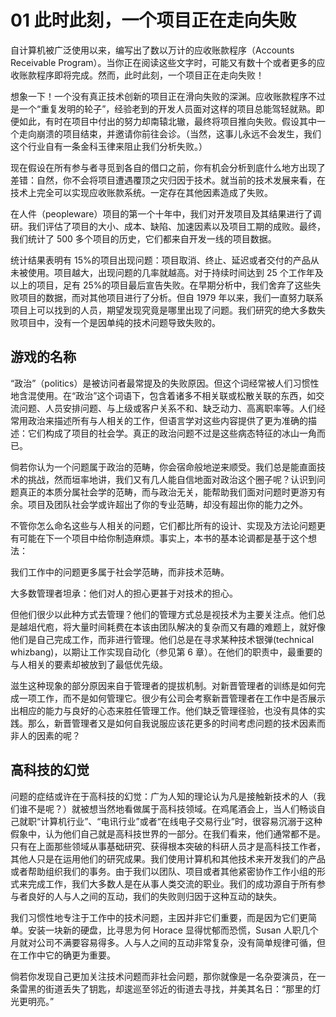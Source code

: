 # 01 此时此刻，一个项目正在走向失败

自计算机被广泛使用以来，编写出了数以万计的应收账款程序（Accounts Receivable Program）。当你正在阅读这些文字时，可能又有数十个或者更多的应收账款程序即将完成。然而，此时此刻，一个项目正在走向失败！

想象一下！一个没有真正技术创新的项目正在滑向失败的深渊。应收账款程序不过是一个“重复发明的轮子”，经验老到的开发人员面对这样的项目总能驾轻就熟。即便如此，有时在项目中付出的努力却南辕北辙，最终将项目推向失败。假设其中一个走向崩溃的项目结束，并邀请你前往会诊。（当然，这事儿永远不会发生，我们这个行业自有一条金科玉律来阻止我们分析失败。）

现在假设在所有参与者寻觅到各自的借口之前，你有机会分析到底什么地方出现了差错：自然，你不会将项目遭遇覆顶之灾归因于技术。就当前的技术发展来看，在技术上完全可以实现应收账款系统。一定存在其他因素造成了失败。

在人件（peopleware）项目的第一个十年中，我们对开发项目及其结果进行了调研。我们评估了项目的大小、成本、缺陷、加速因素以及项目工期的成败。最终，我们统计了 500 多个项目的历史，它们都来自开发一线的项目数据。

统计结果表明有 15%的项目出现问题：项目取消、终止、延迟或者交付的产品从未被使用。项目越大，出现问题的几率就越高。对于持续时间达到 25 个工作年及以上的项目，足有 25%的项目最后宣告失败。在早期分析中，我们舍弃了这些失败项目的数据，而对其他项目进行了分析。但自 1979 年以来，我们一直努力联系项目上可以找到的人员，期望发现究竟是哪里出现了问题。我们研究的绝大多数失败项目中，没有一个是因单纯的技术问题导致失败的。

## 游戏的名称

“政治”（politics）是被访问者最常提及的失败原因。但这个词经常被人们习惯性地含混使用。在“政治”这个词语下，包含着诸多不相关联或松散关联的东西，如交流问题、人员安排问题、与上级或客户关系不和、缺乏动力、高离职率等。人们经常用政治来描述所有与人相关的工作，但语言学对这些内容提供了更为准确的描述：它们构成了项目的社会学。真正的政治问题不过是这些病态特征的冰山一角而已。

倘若你认为一个问题属于政治的范畴，你会宿命般地逆来顺受。我们总是能直面技术的挑战，然而垣率地讲，我们又有几人能自信地面对政治这个圈子呢？认识到问题真正的本质分属社会学的范畴，而与政治无关，能帮助我们面对问题时更游刃有余。项目及团队社会学或许超出了你的专业范畴，却没有超出你的能力之外。

不管你怎么命名这些与人相关的问题，它们都比所有的设计、实现及方法论问题更有可能在下一个项目中给你制造麻烦。事实上，本书的基本论调都是基于这个想法：

我们工作中的问题更多属于社会学范畴，而非技术范畴。

大多数管理者坦承：他们对人的担心更甚于对技术的担心。

但他们很少以此种方式去管理？他们的管理方式总是视技术为主要关注点。他们总是越俎代庖，将大量时间耗费在本该由团队解决的复杂而又有趣的难题上，就好像他们是自己完成工作，而非进行管理。他们总是在寻求某种技术银弹(technical whizbang)，以期让工作实现自动化（参见第 6 章）。在他们的职责中，最重要的与人相关的要素却被放到了最低优先级。

滋生这种现象的部分原因来自于管理者的提拔机制。对新晋管理者的训练是如何完成一项工作，而不是如何管理它。很少有公司会考察新晋管理者在工作中是否展示出相应的能力与良好的心态来胜任管理工作。他们缺乏管理径验，也没有具体的实践。那么，新晋管理者又是如何自我说服应该花更多的时间考虑问题的技术因素而非人的因素的呢？

## 高科技的幻觉

问题的症结或许在于高科技的幻觉：广为人知的理论认为凡是接触新技术的人（我们谁不是呢？）就被想当然地看做属于高科技领域。在鸡尾酒会上，当人们畅谈自己就职“计算机行业”、“电讯行业”或者“在线电子交易行业”时，很容易沉溺于这种假象中，认为他们自己就是高科技世界的一部分。在我们看来，他们通常都不是。只有在上面那些领域从事基础研究、获得根本突破的科研人员才是高科技工作者，其他人只是在运用他们的研究成果。我们使用计算机和其他技术来开发我们的产品或者帮助组织我们的事务。由于我们以团队、项目或者其他紧密协作工作小组的形式来完成工作，我们大多数人是在从事人类交流的职业。我们的成功源自于所有参与者良好的人与人之间的互动，我们的失败则归因于这种互动的缺失。

我们习惯性地专注于工作中的技术问题，主因并非它们重要，而是因为它们更简单。安装一块新的硬盘，比寻思为何 Horace 显得忧郁而恐慌，Susan 人职几个月就对公司不满要容易得多。人与人之间的互动非常复杂，没有简单规律可循，但在工作中它的确更为重要。

倘若你发现自己更加关注技术问题而非社会问题，那你就像是一名杂耍演员，在一条雷黑的街道丢失了钥匙，却逡巡至邻近的街道去寻找，并美其名日：“那里的灯光更明亮。”
